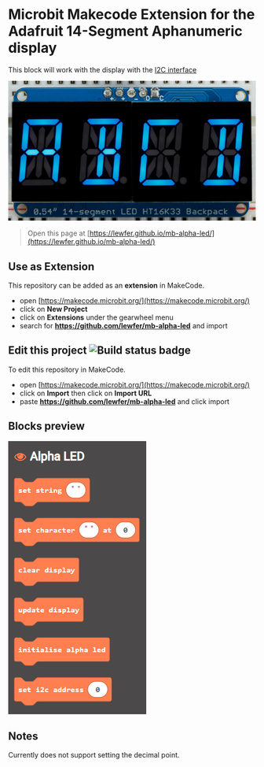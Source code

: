 # Microbit Makecode Extension for the Adafruit 14-Segment Aphanumeric display
This block will work with the display with the [I2C interface](https://www.adafruit.com/product/1912)

![Alphanumeric Display](alpha.png)

> Open this page at [https://lewfer.github.io/mb-alpha-led/](https://lewfer.github.io/mb-alpha-led/)

## Use as Extension

This repository can be added as an **extension** in MakeCode.

* open [https://makecode.microbit.org/](https://makecode.microbit.org/)
* click on **New Project**
* click on **Extensions** under the gearwheel menu
* search for **https://github.com/lewfer/mb-alpha-led** and import

## Edit this project ![Build status badge](https://github.com/lewfer/mb-alpha-led/workflows/MakeCode/badge.svg)

To edit this repository in MakeCode.

* open [https://makecode.microbit.org/](https://makecode.microbit.org/)
* click on **Import** then click on **Import URL**
* paste **https://github.com/lewfer/mb-alpha-led** and click import

## Blocks preview

![A rendered view of the blocks](alpha-blocks.png)

## Notes
Currently does not support setting the decimal point.
